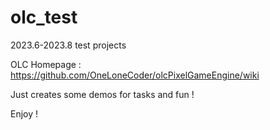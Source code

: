 # olc_test
2023.6-2023.8 test projects

OLC Homepage : https://github.com/OneLoneCoder/olcPixelGameEngine/wiki

Just creates some demos for tasks and fun !

Enjoy !
